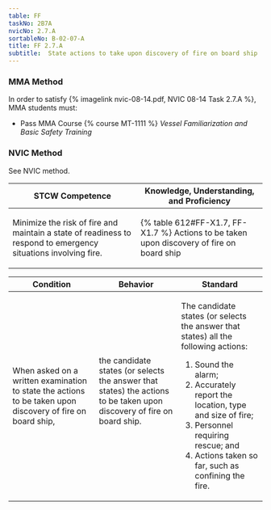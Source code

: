 ```yaml
---
table: FF
taskNo: 2B7A
nvicNo: 2.7.A 
sortableNo: B-02-07-A
title: FF 2.7.A 
subtitle:  State actions to take upon discovery of fire on board ship
---
```



### MMA Method

In order to satisfy  {% imagelink nvic-08-14.pdf, NVIC 08-14 Task 2.7.A %}, MMA students must:

* Pass MMA Course {% course MT-1111 %}  *Vessel Familiarization and Basic Safety Training*


### NVIC Method

<a onclick="togglevisibility('nvic_methods')" >See NVIC method.</a>

<div id='nvic_methods' class='hide'>

<table>
<thead>
<tr>
<th class='forty'> STCW Competence </th>
<th class='sixty'> Knowledge, Understanding, and Proficiency </th>
</tr>
</thead>




<tbody>
<tr><td markdown='1'>

Minimize the risk of fire and maintain a state of readiness to respond to emergency situations involving fire.

</td><td markdown='1'>

{% table 612#FF-X1.7, FF-X1.7 %} Actions to be taken upon discovery of fire on board ship

</td></tr>


</tbody>
</table>


<table>
<thead>
<tr><th class='twenty'>  Condition </th><th class='twenty'> Behavior </th><th  class='sixty'>Standard </th></tr>
</thead>
<tbody >



<tr><td markdown='1'>

When asked on a written examination to state the actions to be taken upon discovery of fire on board ship,

</td><td markdown='1'>

the candidate states (or selects the answer that states) the actions to be taken upon discovery of fire on board ship.

<br>

<div class="tooltip" markdown='1'>



</div>


</td><td markdown='1'>

The candidate states (or selects the answer that states) all the following actions:
 
1. Sound the alarm; 
2. Accurately report the location, type and size of fire; 
3. Personnel requiring rescue; and 
4. Actions taken so far, such as confining the fire.

</td></tr>
</tbody>
</table>
</div>
